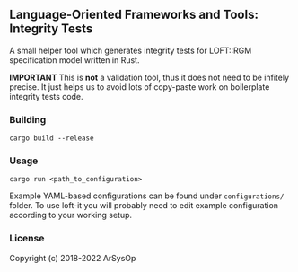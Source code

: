 ## Language-Oriented Frameworks and Tools: Integrity Tests

A small helper tool which generates integrity tests for LOFT::RGM specification model written in Rust.

**IMPORTANT**
This is **not** a validation tool, thus it does not need to be infitely precise. 
It just helps us to avoid lots of copy-paste work on boilerplate integrity tests code.

### Building
```cargo build --release```

### Usage

```cargo run <path_to_configuration>```

Example YAML-based configurations can be found under `configurations/` folder. To use loft-it you will probably need to edit example configuration according to your working setup.

### License
Copyright (c) 2018-2022 ArSysOp
